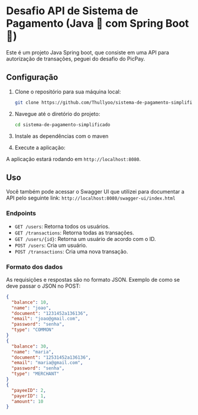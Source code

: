 # Desafio API de Sistema de Pagamento (Java 🚀 com Spring Boot 🍃)

Este é um projeto Java Spring boot, que consiste em uma API para autorização de transações, peguei do desafio do PicPay.

## Configuração

1. Clone o repositório para sua máquina local:

    ```bash
    git clone https://github.com/Thullyoo/sistema-de-pagamento-simplificado
    ```

2. Navegue até o diretório do projeto:

    ```bash
    cd sistema-de-pagamento-simplificado
    ```

3. Instale as dependências com o maven


4. Execute a aplicação:

A aplicação estará rodando em `http://localhost:8080`.

## Uso

Você também pode acessar o Swagger UI que utilizei para documentar a API pelo seguinte link: `http://localhost:8080/swagger-ui/index.html`

### Endpoints

- `GET /users`: Retorna todos os usuários.
- `GET /transactions`: Retorna todas as transações.
- `GET /users/{id}`: Retorna um usuário de acordo com o ID.
- `POST /users`: Cria um usuário.
- `POST /transactions`: Cria uma nova transação.


### Formato dos dados

As requisições e respostas são no formato JSON. Exemplo de como se deve passar o JSON no POST:

```json
{
  "balance": 10,
  "name": "joao",
  "document": "1231452a136136",
  "email": "joao@gmail.com",
  "password": "senha",
  "type": "COMMON"
}
{
  "balance": 30,
  "name": "maria",
  "document": "12531452a136136",
  "email": "maria@gmail.com",
  "password": "senha",
  "type": "MERCHANT"
}
{
  "payeeID": 2,
  "payerID": 1,
  "amount": 10
}
